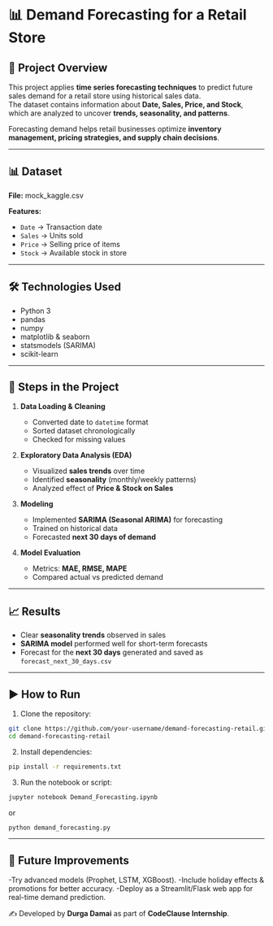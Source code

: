 # 📊 Demand Forecasting for a Retail Store  

## 📌 Project Overview  
This project applies **time series forecasting techniques** to predict future sales demand for a retail store using historical sales data.  
The dataset contains information about **Date, Sales, Price, and Stock**, which are analyzed to uncover **trends, seasonality, and patterns**.  

Forecasting demand helps retail businesses optimize **inventory management, pricing strategies, and supply chain decisions**.  

---

## 📊 Dataset  
**File:** mock_kaggle.csv  

**Features:**  
- `Date` → Transaction date  
- `Sales` → Units sold  
- `Price` → Selling price of items  
- `Stock` → Available stock in store  

---

## 🛠️ Technologies Used  
- Python 3  
- pandas  
- numpy  
- matplotlib & seaborn  
- statsmodels (SARIMA)  
- scikit-learn  

---

## 🚀 Steps in the Project  
1. **Data Loading & Cleaning**  
   - Converted date to `datetime` format  
   - Sorted dataset chronologically  
   - Checked for missing values  

2. **Exploratory Data Analysis (EDA)**  
   - Visualized **sales trends** over time  
   - Identified **seasonality** (monthly/weekly patterns)  
   - Analyzed effect of **Price & Stock on Sales**  

3. **Modeling**  
   - Implemented **SARIMA (Seasonal ARIMA)** for forecasting  
   - Trained on historical data  
   - Forecasted **next 30 days of demand**  

4. **Model Evaluation**  
   - Metrics: **MAE, RMSE, MAPE**  
   - Compared actual vs predicted demand  

---

## 📈 Results  
- Clear **seasonality trends** observed in sales  
- **SARIMA model** performed well for short-term forecasts  
- Forecast for the **next 30 days** generated and saved as `forecast_next_30_days.csv`  

---
## ▶️ How to Run  

1. Clone the repository:  
```bash
git clone https://github.com/your-username/demand-forecasting-retail.git
cd demand-forecasting-retail
```

2. Install dependencies:
```bash
pip install -r requirements.txt
```
3. Run the notebook or script:
```bash
jupyter notebook Demand_Forecasting.ipynb
```
or

```bash
python demand_forecasting.py
```

---

## 📌 Future Improvements
-Try advanced models (Prophet, LSTM, XGBoost).
-Include holiday effects & promotions for better accuracy.
-Deploy as a Streamlit/Flask web app for real-time demand prediction.

✍️ Developed by **Durga Damai** as part of **CodeClause Internship**.
